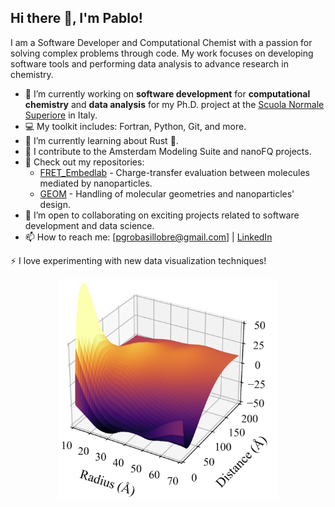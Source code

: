 ## Hi there 👋, I'm Pablo!

I am a Software Developer and Computational Chemist with a passion for solving complex problems through code. My work focuses on developing software tools and performing data analysis to advance research in chemistry.

- 🔭 I’m currently working on **software development** for **computational chemistry** and **data analysis** for my Ph.D. project at the [Scuola Normale Superiore](https://www.sns.it/en) in Italy.
- 💻 My toolkit includes: Fortran, Python, Git, and more.
- 🌱 I’m currently learning about Rust 🦀.
- 💼 I contribute to the Amsterdam Modeling Suite and nanoFQ projects.
- 📂 Check out my repositories:
  - [FRET_Embedlab](https://github.com/pgrobasillobre/FRET_Embedlab) - Charge-transfer evaluation between molecules mediated by nanoparticles.
  - [GEOM](https://github.com/pgrobasillobre/geom) - Handling of molecular geometries and nanoparticles' design.
- 🤝 I’m open to collaborating on exciting projects related to software development and data science.
- 📫 How to reach me: [pgrobasillobre@gmail.com] | [LinkedIn](https://www.linkedin.com/in/pablo-grobas-illobre-0290b0191/)

⚡ I love experimenting with new data visualization techniques!

<div align="center">
    <img src="images/fluorescence_enh.png" alt="Fluorescence Enhancement" width="350"/>
</div>
